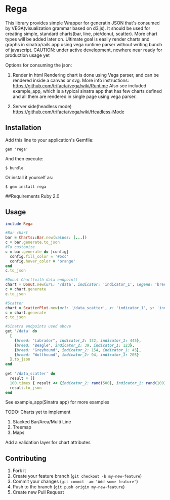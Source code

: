 # Rega
This library provides simple Wrapper for generatin JSON that's consumed by VEGA(visualization grammar based on d3.js). It should be used for creating simple, standard charts(bar, line, pie/donut, scatter). More chart types will be added later on. Ultimate goal is easily render charts and graphs in sinatra/rails app using vega runtime parser without writing bunch of javascript. 
CAUTION: under active development, nowhere near ready for production usage yet

Options for consuming the json:
1. Render in html
Rendering chart is done using Vega parser, and can be rendered inside a canvas or svg. More info instructions: https://github.com/trifacta/vega/wiki/Runtime
Also see included example_app, which is a typical sinatra app that has few charts defined and all them are rendered in single page using vega parser. 

2. Server side(headless mode)
https://github.com/trifacta/vega/wiki/Headless-Mode

## Installation

Add this line to your application's Gemfile:

    gem 'rega'

And then execute:

    $ bundle

Or install it yourself as:

    $ gem install rega

##Requirements
Ruby 2.0

## Usage
```ruby
include Rega

#Bar chart
bar = Charts::Bar.new(values: [...])
c = bar.generate.to_json
#To customize
c = bar.generate do |config|
  config.fill_color = '#5cc'
  config.hover_color = 'orange'
end
c.to_json

#Donut Chart(with data endpoint)
chart = Donut.new(url: '/data', indicator: 'indicator_1', legend: 'breed') 
c = chart.generate
c.to_json

#Scatter
chart = ScatterPlot.new(url: '/data_scatter', x: 'indicator_1', y: 'indicator_2') 
c = chart.generate
c.to_json

#Sinatra endpoints used above
get '/data' do
  [
    {breed: "Labrador", indicator_2: 132, indicator_1: 445},
    {breed: "Beagle", indicator_2: 39, indicator_1: 123},
    {breed: "Greyhound", indicator_2: 154, indicator_1: 45},
    {breed: "Wolfhound", indicator_2: 94, indicator_1: 205}
  ].to_json
end
  
get '/data_scatter' do
  result = []
  100.times { result << {indicator_2: rand(500), indicator_1: rand(100)} }
  result.to_json
end
```

See example_app(Sinatra app) for more examples

TODO: 
Charts yet to implement
1. Stacked Bar/Area/Multi Line
2. Treemap
3. Maps

Add a validation layer for chart attributes



## Contributing

1. Fork it
2. Create your feature branch (`git checkout -b my-new-feature`)
3. Commit your changes (`git commit -am 'Add some feature'`)
4. Push to the branch (`git push origin my-new-feature`)
5. Create new Pull Request

